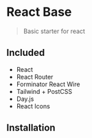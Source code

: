 # React Base

> Basic starter for react

## Included

- React
- React Router
- Forminator React Wire
- Tailwind + PostCSS
- Day.js
- React Icons

## Installation



